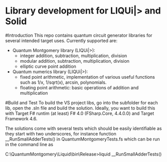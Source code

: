Library development for LIQUi|> and Solid
=========================================

#Introduction 
This repo contains quantum circuit generator libraries for several intended target uses. Currently supported are: 
- Quantum Montgomery library (LIQUi|>): 
  - integer addition, subtraction, multiplication, division
  - modular addition, subtraction, multiplication, division
  - elliptic curve point addition
- Quantum numerics library (LIQUi|>): 
  - fixed point arithmetic, implementation of various useful functions such as 1/x, 1/sqrt(x), arcsin, polynomials. 
  - floating point arithmetic: basic operations of addition and multiplication

#Build and Test
To build the VS project libs, go into the subfolder for each lib, open the .sln file and build the solution. Ideally, you want to build this with Target F# runtim (at least) F# 4.0 (FSharp.Core, 4.4.0.0) and Target Framework 4.6. 

The solutions come with several tests which should be easily identifiable as they start with two underscores, for instance function __RunSmallAdderTests() in QuantumMontgomeryTests.fs which can be run in the command line as

C:\QuantumMontgomery\Liquid\bin\Release>liquid __RunSmallAdderTests()


